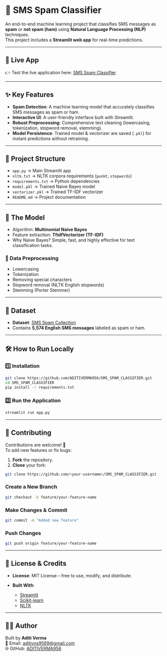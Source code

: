 # 📱 SMS Spam Classifier

An end-to-end machine learning project that classifies SMS messages as **spam** or **not spam (ham)** using **Natural Language Processing (NLP)** techniques.  
This project includes a **Streamlit web app** for real-time predictions.

---

## 🚀 Live App
👉 Test the live application here: [SMS Spam Classifier](https://sms-spam-classifier97.streamlit.app/)

---

## ✨ Key Features
- **Spam Detection**: A machine learning model that accurately classifies SMS messages as spam or ham.  
- **Interactive UI**: A user-friendly interface built with Streamlit.  
- **Robust Preprocessing**: Comprehensive text cleaning (lowercasing, tokenization, stopword removal, stemming).  
- **Model Persistence**: Trained model & vectorizer are saved (`.pkl`) for instant predictions without retraining.  

---

## 📂 Project Structure  

- `app.py` → Main Streamlit app  
- `nltk.txt` → NLTK corpora requirements (`punkt`, `stopwords`)  
- `requirements.txt` → Python dependencies  
- `model.pkl` → Trained Naive Bayes model  
- `vectorizer.pkl` → Trained TF-IDF vectorizer  
- `README.md` → Project documentation  

---

## 🧠 The Model

- Algorithm: **Multinomial Naive Bayes**  
- Feature extraction: **TfidfVectorizer (TF-IDF)**  
- Why Naive Bayes? Simple, fast, and highly effective for text classification tasks.  

### 🔎 Data Preprocessing
- Lowercasing  
- Tokenization  
- Removing special characters  
- Stopword removal (NLTK English stopwords)  
- Stemming (Porter Stemmer)  

---

## 💾 Dataset
- **Dataset**: [SMS Spam Collection](https://archive.ics.uci.edu/ml/datasets/SMS+Spam+Collection)  
- Contains **5,574 English SMS messages** labeled as spam or ham.  

---

## 🛠️ How to Run Locally

### 1️⃣ Installation
```bash
git clone https://github.com/ADITIVERMA956/SMS_SPAM_CLASSIFIER.git
cd SMS_SPAM_CLASSIFIER
pip install -r requirements.txt
```
### 2️⃣ Run the Application
```bash
streamlit run app.py
```
---
## 🤝 Contributing  

Contributions are welcome! 🎉  
To add new features or fix bugs:  

1. **Fork** the repository.  
2. **Clone** your fork:  

```bash
git clone https://github.com/<your-username>/SMS_SPAM_CLASSIFIER.git
```
### Create a New Branch  

```bash
git checkout -b feature/your-feature-name
```
### Make Changes & Commit  

```bash
git commit -m "Added new feature"
```
### Push Changes  

```bash
git push origin feature/your-feature-name
```

---
## 📜 License & Credits  

- **License**: MIT License – free to use, modify, and distribute.  

- **Built With**:  
  - [Streamlit](https://streamlit.io/)  
  - [Scikit-learn](https://scikit-learn.org/)  
  - [NLTK](https://www.nltk.org/)  
---
## 👩‍💻 Author  

Built by **Aditi Verma**  
📧 Email: [aditivns9569@gmail.com](mailto:aditivns9569@gmail.com)  
🌐 GitHub: [ADITIVERMA956](https://github.com/ADITIVERMA956)  


